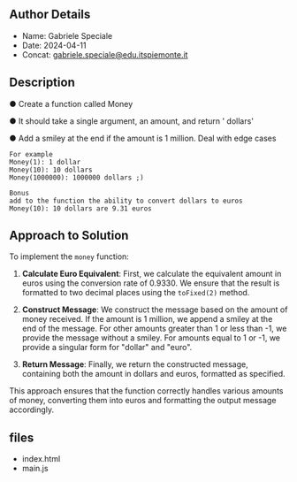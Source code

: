 ## Author Details

* Name: Gabriele Speciale
* Date: 2024-04-11
* Concat: gabriele.speciale@edu.itspiemonte.it



## Description

● Create a function called Money

● It should take a single argument, an amount, and return '<amount> dollars'

● Add a smiley at the end if the amount is 1 million. Deal with edge cases

    For example
    Money(1): 1 dollar
    Money(10): 10 dollars
    Money(1000000): 1000000 dollars ;)

    Bonus
    add to the function the ability to convert dollars to euros
    Money(10): 10 dollars are 9.31 euros




## Approach to Solution

To implement the `money` function:

1. **Calculate Euro Equivalent**: First, we calculate the equivalent amount in euros using the conversion rate of 0.9330. We ensure that the result is formatted to two decimal places using the `toFixed(2)` method.

2. **Construct Message**: We construct the message based on the amount of money received. If the amount is 1 million, we append a smiley at the end of the message. For other amounts greater than 1 or less than -1, we provide the message without a smiley. For amounts equal to 1 or -1, we provide a singular form for "dollar" and "euro".

3. **Return Message**: Finally, we return the constructed message, containing both the amount in dollars and euros, formatted as specified.

This approach ensures that the function correctly handles various amounts of money, converting them into euros and formatting the output message accordingly. 







## files

* index.html
* main.js
